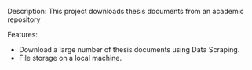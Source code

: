 Description: This project downloads thesis documents from an academic repository

Features:
- Download a large number of thesis documents using Data Scraping.
- File storage on a local machine.